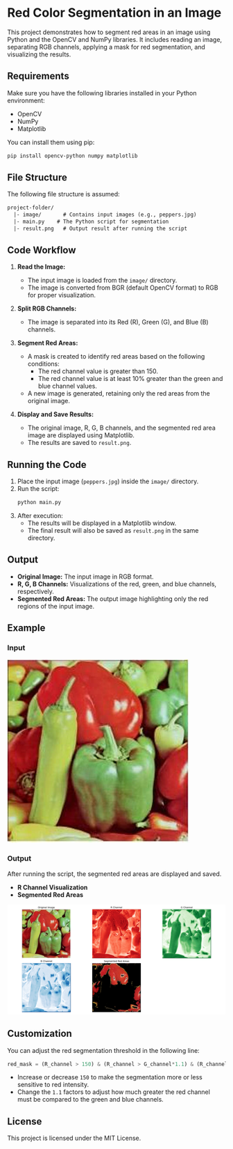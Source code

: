# Red Color Segmentation in an Image

This project demonstrates how to segment red areas in an image using Python and the OpenCV and NumPy libraries. It includes reading an image, separating RGB channels, applying a mask for red segmentation, and visualizing the results.

## Requirements

Make sure you have the following libraries installed in your Python environment:

- OpenCV
- NumPy
- Matplotlib

You can install them using pip:
```bash
pip install opencv-python numpy matplotlib
```

## File Structure

The following file structure is assumed:
```
project-folder/
  |- image/       # Contains input images (e.g., peppers.jpg)
  |- main.py    # The Python script for segmentation
  |- result.png   # Output result after running the script
```

## Code Workflow

1. **Read the Image:**
   - The input image is loaded from the `image/` directory.
   - The image is converted from BGR (default OpenCV format) to RGB for proper visualization.

2. **Split RGB Channels:**
   - The image is separated into its Red (R), Green (G), and Blue (B) channels.

3. **Segment Red Areas:**
   - A mask is created to identify red areas based on the following conditions:
     - The red channel value is greater than 150.
     - The red channel value is at least 10% greater than the green and blue channel values.
   - A new image is generated, retaining only the red areas from the original image.

4. **Display and Save Results:**
   - The original image, R, G, B channels, and the segmented red area image are displayed using Matplotlib.
   - The results are saved to `result.png`.

## Running the Code

1. Place the input image (`peppers.jpg`) inside the `image/` directory.
2. Run the script:
   ```bash
   python main.py
   ```
3. After execution:
   - The results will be displayed in a Matplotlib window.
   - The final result will also be saved as `result.png` in the same directory.

## Output

- **Original Image:** The input image in RGB format.
- **R, G, B Channels:** Visualizations of the red, green, and blue channels, respectively.
- **Segmented Red Areas:** The output image highlighting only the red regions of the input image.

## Example

### Input
![Input Image](image/peppers.jpg)

### Output
After running the script, the segmented red areas are displayed and saved.

- **R Channel Visualization**
- **Segmented Red Areas**

![Result](result.png)

## Customization

You can adjust the red segmentation threshold in the following line:
```python
red_mask = (R_channel > 150) & (R_channel > G_channel*1.1) & (R_channel > B_channel*1.1)
```
- Increase or decrease `150` to make the segmentation more or less sensitive to red intensity.
- Change the `1.1` factors to adjust how much greater the red channel must be compared to the green and blue channels.

## License

This project is licensed under the MIT License.

